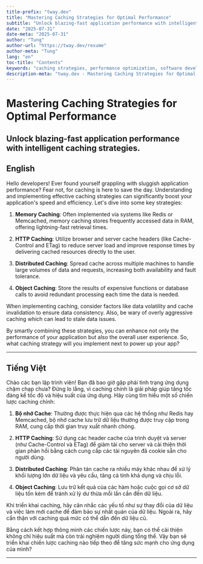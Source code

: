 ```yaml
---
title-prefix: "tway.dev"
title: "Mastering Caching Strategies for Optimal Performance"
subtitle: "Unlock blazing-fast application performance with intelligent caching strategies."
date: "2025-07-31"
date-meta: "2025-07-31"
author: "Tung"
author-url: "https://tway.dev/resume"
author-meta: "Tung"
lang: "en"
toc-title: "Contents"
keywords: "caching strategies, performance optimization, software development, web caching, memory cache"
description-meta: "tway.dev - Mastering Caching Strategies for Optimal Performance - Unlock blazing-fast application performance with intelligent caching strategies."
---
```


# Mastering Caching Strategies for Optimal Performance
## Unlock blazing-fast application performance with intelligent caching strategies.

## English
Hello developers! Ever found yourself grappling with sluggish application performance? Fear not, for caching is here to save the day. Understanding and implementing effective caching strategies can significantly boost your application's speed and efficiency. Let's dive into some key strategies:

1. **Memory Caching**: Often implemented via systems like Redis or Memcached, memory caching stores frequently accessed data in RAM, offering lightning-fast retrieval times.

2. **HTTP Caching**: Utilize browser and server cache headers (like Cache-Control and ETag) to reduce server load and improve response times by delivering cached resources directly to the user.

3. **Distributed Caching**: Spread cache across multiple machines to handle large volumes of data and requests, increasing both availability and fault tolerance.

4. **Object Caching**: Store the results of expensive functions or database calls to avoid redundant processing each time the data is needed.

When implementing caching, consider factors like data volatility and cache invalidation to ensure data consistency. Also, be wary of overly aggressive caching which can lead to stale data issues.

By smartly combining these strategies, you can enhance not only the performance of your application but also the overall user experience. So, what caching strategy will you implement next to power up your app?


---

## Tiếng Việt
Chào các bạn lập trình viên! Bạn đã bao giờ gặp phải tình trạng ứng dụng chậm chạp chưa? Đừng lo lắng, vì caching chính là giải pháp giúp tăng tốc đáng kể tốc độ và hiệu suất của ứng dụng. Hãy cùng tìm hiểu một số chiến lược caching chính:

1. **Bộ nhớ Cache**: Thường được thực hiện qua các hệ thống như Redis hay Memcached, bộ nhớ cache lưu trữ dữ liệu thường được truy cập trong RAM, cung cấp thời gian truy xuất nhanh chóng.

2. **HTTP Caching**: Sử dụng các header cache của trình duyệt và server (như Cache-Control và ETag) để giảm tải cho server và cải thiện thời gian phản hồi bằng cách cung cấp các tài nguyên đã cookie sẵn cho người dùng.

3. **Distributed Caching**: Phân tán cache ra nhiều máy khác nhau để xử lý khối lượng lớn dữ liệu và yêu cầu, tăng cả tính khả dụng và chịu lỗi.

4. **Object Caching**: Lưu trữ kết quả của các hàm hoặc cuộc gọi cơ sở dữ liệu tốn kém để tránh xử lý dư thừa mỗi lần cần đến dữ liệu.

Khi triển khai caching, hãy cân nhắc các yếu tố như sự thay đổi của dữ liệu và việc làm mới cache để đảm bảo sự nhất quán của dữ liệu. Ngoài ra, hãy cẩn thận với caching quá mức có thể dẫn đến dữ liệu cũ.

Bằng cách kết hợp thông minh các chiến lược này, bạn có thể cải thiện không chỉ hiệu suất mà còn trải nghiệm người dùng tổng thể. Vậy bạn sẽ triển khai chiến lược caching nào tiếp theo để tăng sức mạnh cho ứng dụng của mình?

---